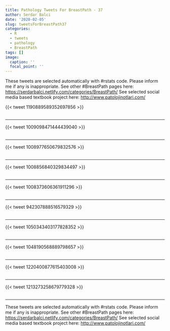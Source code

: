 ```yaml
---
title: Pathology Tweets For BreastPath - 37
author: Serdar Balci
date: '2020-02-05'
slug: tweetsForBreastPath37
categories:
  - R
  - tweets
  - pathology
  - BreastPath
tags: []
image:
  caption: ''
  focal_point: ''
---
```



These tweets are selected automatically with #rstats code. Please inform me if any is inappropriate.
See other #BreastPath pages here: https://serdarbalci.netlify.com/categories/BreastPath/ 
See selected social media based textbook project here: http://www.patolojinotlari.com/

{{< tweet 1190889589352697856 >}}
<br>
<br>
<hr>
{{< tweet 1009098471444439040 >}}
<br>
<br>
<hr>
{{< tweet 1008977650679832576 >}}
<br>
<br>
<hr>
{{< tweet 1008856840329834497 >}}
<br>
<br>
<hr>
{{< tweet 1008373606361911296 >}}
<br>
<br>
<hr>
{{< tweet 942307888516579329 >}}
<br>
<br>
<hr>
{{< tweet 1050343403177828352 >}}
<br>
<br>
<hr>
{{< tweet 1048190568889798657 >}}
<br>
<br>
<hr>
{{< tweet 1220400877615403008 >}}
<br>
<br>
<hr>
{{< tweet 1213273258679779328 >}}
<br>
<br>
<hr>


These tweets are selected automatically with #rstats code. Please inform me if any is inappropriate.
See other #BreastPath pages here: https://serdarbalci.netlify.com/categories/BreastPath/ 
See selected social media based textbook project here: http://www.patolojinotlari.com/
